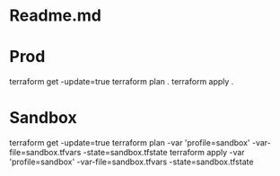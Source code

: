 # Readme.md

# Prod
terraform get -update=true 
terraform plan .
terraform apply .

# Sandbox 
terraform get -update=true 
terraform plan  -var 'profile=sandbox' -var-file=sandbox.tfvars -state=sandbox.tfstate 
terraform apply -var 'profile=sandbox' -var-file=sandbox.tfvars -state=sandbox.tfstate


